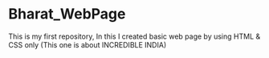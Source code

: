 # Bharat_WebPage
This is my first repository, In this I created basic web page by using HTML &amp; CSS only (This one is about INCREDIBLE INDIA) 
